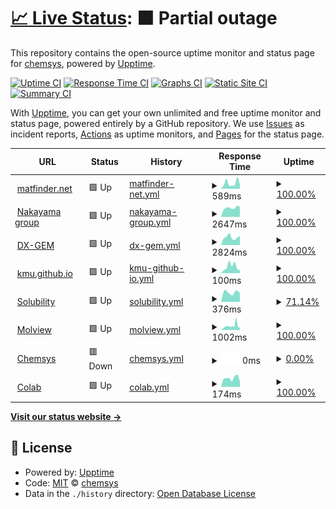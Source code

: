 # [📈 Live Status](https://demo.upptime.js.org): <!--live status--> **🟧 Partial outage**

This repository contains the open-source uptime monitor and status page for [chemsys](https://demo.upptime.js.org), powered by [Upptime](https://github.com/upptime/upptime).

[![Uptime CI](https://github.com/chemsys/upptime/workflows/Uptime%20CI/badge.svg)](https://github.com/chemsys/upptime/actions?query=workflow%3A%22Uptime+CI%22)
[![Response Time CI](https://github.com/chemsys/upptime/workflows/Response%20Time%20CI/badge.svg)](https://github.com/chemsys/upptime/actions?query=workflow%3A%22Response+Time+CI%22)
[![Graphs CI](https://github.com/chemsys/upptime/workflows/Graphs%20CI/badge.svg)](https://github.com/chemsys/upptime/actions?query=workflow%3A%22Graphs+CI%22)
[![Static Site CI](https://github.com/chemsys/upptime/workflows/Static%20Site%20CI/badge.svg)](https://github.com/chemsys/upptime/actions?query=workflow%3A%22Static+Site+CI%22)
[![Summary CI](https://github.com/chemsys/upptime/workflows/Summary%20CI/badge.svg)](https://github.com/chemsys/upptime/actions?query=workflow%3A%22Summary+CI%22)

With [Upptime](https://upptime.js.org), you can get your own unlimited and free uptime monitor and status page, powered entirely by a GitHub repository. We use [Issues](https://github.com/chemsys/upptime/issues) as incident reports, [Actions](https://github.com/chemsys/upptime/actions) as uptime monitors, and [Pages](https://demo.upptime.js.org) for the status page.

<!--start: status pages-->
<!-- This summary is generated by Upptime (https://github.com/upptime/upptime) -->
<!-- Do not edit this manually, your changes will be overwritten -->
<!-- prettier-ignore -->
| URL | Status | History | Response Time | Uptime |
| --- | ------ | ------- | ------------- | ------ |
| <img alt="" src="https://icons.duckduckgo.com/ip3/matfinder.net.ico" height="13"> [matfinder.net](https://matfinder.net/) | 🟩 Up | [matfinder-net.yml](https://github.com/chemsys/upptime/commits/HEAD/history/matfinder-net.yml) | <details><summary><img alt="Response time graph" src="./graphs/matfinder-net/response-time-week.png" height="20"> 589ms</summary><br><a href="https://demo.upptime.js.org/history/matfinder-net"><img alt="Response time 470" src="https://img.shields.io/endpoint?url=https%3A%2F%2Fraw.githubusercontent.com%2Fchemsys%2Fupptime%2FHEAD%2Fapi%2Fmatfinder-net%2Fresponse-time.json"></a><br><a href="https://demo.upptime.js.org/history/matfinder-net"><img alt="24-hour response time 395" src="https://img.shields.io/endpoint?url=https%3A%2F%2Fraw.githubusercontent.com%2Fchemsys%2Fupptime%2FHEAD%2Fapi%2Fmatfinder-net%2Fresponse-time-day.json"></a><br><a href="https://demo.upptime.js.org/history/matfinder-net"><img alt="7-day response time 589" src="https://img.shields.io/endpoint?url=https%3A%2F%2Fraw.githubusercontent.com%2Fchemsys%2Fupptime%2FHEAD%2Fapi%2Fmatfinder-net%2Fresponse-time-week.json"></a><br><a href="https://demo.upptime.js.org/history/matfinder-net"><img alt="30-day response time 491" src="https://img.shields.io/endpoint?url=https%3A%2F%2Fraw.githubusercontent.com%2Fchemsys%2Fupptime%2FHEAD%2Fapi%2Fmatfinder-net%2Fresponse-time-month.json"></a><br><a href="https://demo.upptime.js.org/history/matfinder-net"><img alt="1-year response time 445" src="https://img.shields.io/endpoint?url=https%3A%2F%2Fraw.githubusercontent.com%2Fchemsys%2Fupptime%2FHEAD%2Fapi%2Fmatfinder-net%2Fresponse-time-year.json"></a></details> | <details><summary><a href="https://demo.upptime.js.org/history/matfinder-net">100.00%</a></summary><a href="https://demo.upptime.js.org/history/matfinder-net"><img alt="All-time uptime 99.99%" src="https://img.shields.io/endpoint?url=https%3A%2F%2Fraw.githubusercontent.com%2Fchemsys%2Fupptime%2FHEAD%2Fapi%2Fmatfinder-net%2Fuptime.json"></a><br><a href="https://demo.upptime.js.org/history/matfinder-net"><img alt="24-hour uptime 100.00%" src="https://img.shields.io/endpoint?url=https%3A%2F%2Fraw.githubusercontent.com%2Fchemsys%2Fupptime%2FHEAD%2Fapi%2Fmatfinder-net%2Fuptime-day.json"></a><br><a href="https://demo.upptime.js.org/history/matfinder-net"><img alt="7-day uptime 100.00%" src="https://img.shields.io/endpoint?url=https%3A%2F%2Fraw.githubusercontent.com%2Fchemsys%2Fupptime%2FHEAD%2Fapi%2Fmatfinder-net%2Fuptime-week.json"></a><br><a href="https://demo.upptime.js.org/history/matfinder-net"><img alt="30-day uptime 100.00%" src="https://img.shields.io/endpoint?url=https%3A%2F%2Fraw.githubusercontent.com%2Fchemsys%2Fupptime%2FHEAD%2Fapi%2Fmatfinder-net%2Fuptime-month.json"></a><br><a href="https://demo.upptime.js.org/history/matfinder-net"><img alt="1-year uptime 100.00%" src="https://img.shields.io/endpoint?url=https%3A%2F%2Fraw.githubusercontent.com%2Fchemsys%2Fupptime%2FHEAD%2Fapi%2Fmatfinder-net%2Fuptime-year.json"></a></details>
| <img alt="" src="https://icons.duckduckgo.com/ip3/www.qsim.t.u-tokyo.ac.jp.ico" height="13"> [Nakayama group](http://www.qsim.t.u-tokyo.ac.jp) | 🟩 Up | [nakayama-group.yml](https://github.com/chemsys/upptime/commits/HEAD/history/nakayama-group.yml) | <details><summary><img alt="Response time graph" src="./graphs/nakayama-group/response-time-week.png" height="20"> 2647ms</summary><br><a href="https://demo.upptime.js.org/history/nakayama-group"><img alt="Response time 2816" src="https://img.shields.io/endpoint?url=https%3A%2F%2Fraw.githubusercontent.com%2Fchemsys%2Fupptime%2FHEAD%2Fapi%2Fnakayama-group%2Fresponse-time.json"></a><br><a href="https://demo.upptime.js.org/history/nakayama-group"><img alt="24-hour response time 3051" src="https://img.shields.io/endpoint?url=https%3A%2F%2Fraw.githubusercontent.com%2Fchemsys%2Fupptime%2FHEAD%2Fapi%2Fnakayama-group%2Fresponse-time-day.json"></a><br><a href="https://demo.upptime.js.org/history/nakayama-group"><img alt="7-day response time 2647" src="https://img.shields.io/endpoint?url=https%3A%2F%2Fraw.githubusercontent.com%2Fchemsys%2Fupptime%2FHEAD%2Fapi%2Fnakayama-group%2Fresponse-time-week.json"></a><br><a href="https://demo.upptime.js.org/history/nakayama-group"><img alt="30-day response time 2880" src="https://img.shields.io/endpoint?url=https%3A%2F%2Fraw.githubusercontent.com%2Fchemsys%2Fupptime%2FHEAD%2Fapi%2Fnakayama-group%2Fresponse-time-month.json"></a><br><a href="https://demo.upptime.js.org/history/nakayama-group"><img alt="1-year response time 2857" src="https://img.shields.io/endpoint?url=https%3A%2F%2Fraw.githubusercontent.com%2Fchemsys%2Fupptime%2FHEAD%2Fapi%2Fnakayama-group%2Fresponse-time-year.json"></a></details> | <details><summary><a href="https://demo.upptime.js.org/history/nakayama-group">100.00%</a></summary><a href="https://demo.upptime.js.org/history/nakayama-group"><img alt="All-time uptime 99.99%" src="https://img.shields.io/endpoint?url=https%3A%2F%2Fraw.githubusercontent.com%2Fchemsys%2Fupptime%2FHEAD%2Fapi%2Fnakayama-group%2Fuptime.json"></a><br><a href="https://demo.upptime.js.org/history/nakayama-group"><img alt="24-hour uptime 100.00%" src="https://img.shields.io/endpoint?url=https%3A%2F%2Fraw.githubusercontent.com%2Fchemsys%2Fupptime%2FHEAD%2Fapi%2Fnakayama-group%2Fuptime-day.json"></a><br><a href="https://demo.upptime.js.org/history/nakayama-group"><img alt="7-day uptime 100.00%" src="https://img.shields.io/endpoint?url=https%3A%2F%2Fraw.githubusercontent.com%2Fchemsys%2Fupptime%2FHEAD%2Fapi%2Fnakayama-group%2Fuptime-week.json"></a><br><a href="https://demo.upptime.js.org/history/nakayama-group"><img alt="30-day uptime 100.00%" src="https://img.shields.io/endpoint?url=https%3A%2F%2Fraw.githubusercontent.com%2Fchemsys%2Fupptime%2FHEAD%2Fapi%2Fnakayama-group%2Fuptime-month.json"></a><br><a href="https://demo.upptime.js.org/history/nakayama-group"><img alt="1-year uptime 99.99%" src="https://img.shields.io/endpoint?url=https%3A%2F%2Fraw.githubusercontent.com%2Fchemsys%2Fupptime%2FHEAD%2Fapi%2Fnakayama-group%2Fuptime-year.json"></a></details>
| <img alt="" src="https://icons.duckduckgo.com/ip3/www.dx-gem.t.u-tokyo.ac.jp.ico" height="13"> [DX-GEM](http://www.dx-gem.t.u-tokyo.ac.jp) | 🟩 Up | [dx-gem.yml](https://github.com/chemsys/upptime/commits/HEAD/history/dx-gem.yml) | <details><summary><img alt="Response time graph" src="./graphs/dx-gem/response-time-week.png" height="20"> 2824ms</summary><br><a href="https://demo.upptime.js.org/history/dx-gem"><img alt="Response time 2657" src="https://img.shields.io/endpoint?url=https%3A%2F%2Fraw.githubusercontent.com%2Fchemsys%2Fupptime%2FHEAD%2Fapi%2Fdx-gem%2Fresponse-time.json"></a><br><a href="https://demo.upptime.js.org/history/dx-gem"><img alt="24-hour response time 2923" src="https://img.shields.io/endpoint?url=https%3A%2F%2Fraw.githubusercontent.com%2Fchemsys%2Fupptime%2FHEAD%2Fapi%2Fdx-gem%2Fresponse-time-day.json"></a><br><a href="https://demo.upptime.js.org/history/dx-gem"><img alt="7-day response time 2824" src="https://img.shields.io/endpoint?url=https%3A%2F%2Fraw.githubusercontent.com%2Fchemsys%2Fupptime%2FHEAD%2Fapi%2Fdx-gem%2Fresponse-time-week.json"></a><br><a href="https://demo.upptime.js.org/history/dx-gem"><img alt="30-day response time 3126" src="https://img.shields.io/endpoint?url=https%3A%2F%2Fraw.githubusercontent.com%2Fchemsys%2Fupptime%2FHEAD%2Fapi%2Fdx-gem%2Fresponse-time-month.json"></a><br><a href="https://demo.upptime.js.org/history/dx-gem"><img alt="1-year response time 2910" src="https://img.shields.io/endpoint?url=https%3A%2F%2Fraw.githubusercontent.com%2Fchemsys%2Fupptime%2FHEAD%2Fapi%2Fdx-gem%2Fresponse-time-year.json"></a></details> | <details><summary><a href="https://demo.upptime.js.org/history/dx-gem">100.00%</a></summary><a href="https://demo.upptime.js.org/history/dx-gem"><img alt="All-time uptime 99.99%" src="https://img.shields.io/endpoint?url=https%3A%2F%2Fraw.githubusercontent.com%2Fchemsys%2Fupptime%2FHEAD%2Fapi%2Fdx-gem%2Fuptime.json"></a><br><a href="https://demo.upptime.js.org/history/dx-gem"><img alt="24-hour uptime 100.00%" src="https://img.shields.io/endpoint?url=https%3A%2F%2Fraw.githubusercontent.com%2Fchemsys%2Fupptime%2FHEAD%2Fapi%2Fdx-gem%2Fuptime-day.json"></a><br><a href="https://demo.upptime.js.org/history/dx-gem"><img alt="7-day uptime 100.00%" src="https://img.shields.io/endpoint?url=https%3A%2F%2Fraw.githubusercontent.com%2Fchemsys%2Fupptime%2FHEAD%2Fapi%2Fdx-gem%2Fuptime-week.json"></a><br><a href="https://demo.upptime.js.org/history/dx-gem"><img alt="30-day uptime 100.00%" src="https://img.shields.io/endpoint?url=https%3A%2F%2Fraw.githubusercontent.com%2Fchemsys%2Fupptime%2FHEAD%2Fapi%2Fdx-gem%2Fuptime-month.json"></a><br><a href="https://demo.upptime.js.org/history/dx-gem"><img alt="1-year uptime 100.00%" src="https://img.shields.io/endpoint?url=https%3A%2F%2Fraw.githubusercontent.com%2Fchemsys%2Fupptime%2FHEAD%2Fapi%2Fdx-gem%2Fuptime-year.json"></a></details>
| <img alt="" src="https://icons.duckduckgo.com/ip3/kmu.github.io.ico" height="13"> [kmu.github.io](https://kmu.github.io) | 🟩 Up | [kmu-github-io.yml](https://github.com/chemsys/upptime/commits/HEAD/history/kmu-github-io.yml) | <details><summary><img alt="Response time graph" src="./graphs/kmu-github-io/response-time-week.png" height="20"> 100ms</summary><br><a href="https://demo.upptime.js.org/history/kmu-github-io"><img alt="Response time 123" src="https://img.shields.io/endpoint?url=https%3A%2F%2Fraw.githubusercontent.com%2Fchemsys%2Fupptime%2FHEAD%2Fapi%2Fkmu-github-io%2Fresponse-time.json"></a><br><a href="https://demo.upptime.js.org/history/kmu-github-io"><img alt="24-hour response time 47" src="https://img.shields.io/endpoint?url=https%3A%2F%2Fraw.githubusercontent.com%2Fchemsys%2Fupptime%2FHEAD%2Fapi%2Fkmu-github-io%2Fresponse-time-day.json"></a><br><a href="https://demo.upptime.js.org/history/kmu-github-io"><img alt="7-day response time 100" src="https://img.shields.io/endpoint?url=https%3A%2F%2Fraw.githubusercontent.com%2Fchemsys%2Fupptime%2FHEAD%2Fapi%2Fkmu-github-io%2Fresponse-time-week.json"></a><br><a href="https://demo.upptime.js.org/history/kmu-github-io"><img alt="30-day response time 125" src="https://img.shields.io/endpoint?url=https%3A%2F%2Fraw.githubusercontent.com%2Fchemsys%2Fupptime%2FHEAD%2Fapi%2Fkmu-github-io%2Fresponse-time-month.json"></a><br><a href="https://demo.upptime.js.org/history/kmu-github-io"><img alt="1-year response time 123" src="https://img.shields.io/endpoint?url=https%3A%2F%2Fraw.githubusercontent.com%2Fchemsys%2Fupptime%2FHEAD%2Fapi%2Fkmu-github-io%2Fresponse-time-year.json"></a></details> | <details><summary><a href="https://demo.upptime.js.org/history/kmu-github-io">100.00%</a></summary><a href="https://demo.upptime.js.org/history/kmu-github-io"><img alt="All-time uptime 97.17%" src="https://img.shields.io/endpoint?url=https%3A%2F%2Fraw.githubusercontent.com%2Fchemsys%2Fupptime%2FHEAD%2Fapi%2Fkmu-github-io%2Fuptime.json"></a><br><a href="https://demo.upptime.js.org/history/kmu-github-io"><img alt="24-hour uptime 100.00%" src="https://img.shields.io/endpoint?url=https%3A%2F%2Fraw.githubusercontent.com%2Fchemsys%2Fupptime%2FHEAD%2Fapi%2Fkmu-github-io%2Fuptime-day.json"></a><br><a href="https://demo.upptime.js.org/history/kmu-github-io"><img alt="7-day uptime 100.00%" src="https://img.shields.io/endpoint?url=https%3A%2F%2Fraw.githubusercontent.com%2Fchemsys%2Fupptime%2FHEAD%2Fapi%2Fkmu-github-io%2Fuptime-week.json"></a><br><a href="https://demo.upptime.js.org/history/kmu-github-io"><img alt="30-day uptime 100.00%" src="https://img.shields.io/endpoint?url=https%3A%2F%2Fraw.githubusercontent.com%2Fchemsys%2Fupptime%2FHEAD%2Fapi%2Fkmu-github-io%2Fuptime-month.json"></a><br><a href="https://demo.upptime.js.org/history/kmu-github-io"><img alt="1-year uptime 97.17%" src="https://img.shields.io/endpoint?url=https%3A%2F%2Fraw.githubusercontent.com%2Fchemsys%2Fupptime%2FHEAD%2Fapi%2Fkmu-github-io%2Fuptime-year.json"></a></details>
| <img alt="" src="https://icons.duckduckgo.com/ip3/modem.ucsd.edu.ico" height="13"> [Solubility](http://modem.ucsd.edu/adme/databases/databases_logS.htm) | 🟩 Up | [solubility.yml](https://github.com/chemsys/upptime/commits/HEAD/history/solubility.yml) | <details><summary><img alt="Response time graph" src="./graphs/solubility/response-time-week.png" height="20"> 376ms</summary><br><a href="https://demo.upptime.js.org/history/solubility"><img alt="Response time 298" src="https://img.shields.io/endpoint?url=https%3A%2F%2Fraw.githubusercontent.com%2Fchemsys%2Fupptime%2FHEAD%2Fapi%2Fsolubility%2Fresponse-time.json"></a><br><a href="https://demo.upptime.js.org/history/solubility"><img alt="24-hour response time 557" src="https://img.shields.io/endpoint?url=https%3A%2F%2Fraw.githubusercontent.com%2Fchemsys%2Fupptime%2FHEAD%2Fapi%2Fsolubility%2Fresponse-time-day.json"></a><br><a href="https://demo.upptime.js.org/history/solubility"><img alt="7-day response time 376" src="https://img.shields.io/endpoint?url=https%3A%2F%2Fraw.githubusercontent.com%2Fchemsys%2Fupptime%2FHEAD%2Fapi%2Fsolubility%2Fresponse-time-week.json"></a><br><a href="https://demo.upptime.js.org/history/solubility"><img alt="30-day response time 455" src="https://img.shields.io/endpoint?url=https%3A%2F%2Fraw.githubusercontent.com%2Fchemsys%2Fupptime%2FHEAD%2Fapi%2Fsolubility%2Fresponse-time-month.json"></a><br><a href="https://demo.upptime.js.org/history/solubility"><img alt="1-year response time 298" src="https://img.shields.io/endpoint?url=https%3A%2F%2Fraw.githubusercontent.com%2Fchemsys%2Fupptime%2FHEAD%2Fapi%2Fsolubility%2Fresponse-time-year.json"></a></details> | <details><summary><a href="https://demo.upptime.js.org/history/solubility">71.14%</a></summary><a href="https://demo.upptime.js.org/history/solubility"><img alt="All-time uptime 95.95%" src="https://img.shields.io/endpoint?url=https%3A%2F%2Fraw.githubusercontent.com%2Fchemsys%2Fupptime%2FHEAD%2Fapi%2Fsolubility%2Fuptime.json"></a><br><a href="https://demo.upptime.js.org/history/solubility"><img alt="24-hour uptime 100.00%" src="https://img.shields.io/endpoint?url=https%3A%2F%2Fraw.githubusercontent.com%2Fchemsys%2Fupptime%2FHEAD%2Fapi%2Fsolubility%2Fuptime-day.json"></a><br><a href="https://demo.upptime.js.org/history/solubility"><img alt="7-day uptime 71.14%" src="https://img.shields.io/endpoint?url=https%3A%2F%2Fraw.githubusercontent.com%2Fchemsys%2Fupptime%2FHEAD%2Fapi%2Fsolubility%2Fuptime-week.json"></a><br><a href="https://demo.upptime.js.org/history/solubility"><img alt="30-day uptime 89.40%" src="https://img.shields.io/endpoint?url=https%3A%2F%2Fraw.githubusercontent.com%2Fchemsys%2Fupptime%2FHEAD%2Fapi%2Fsolubility%2Fuptime-month.json"></a><br><a href="https://demo.upptime.js.org/history/solubility"><img alt="1-year uptime 95.95%" src="https://img.shields.io/endpoint?url=https%3A%2F%2Fraw.githubusercontent.com%2Fchemsys%2Fupptime%2FHEAD%2Fapi%2Fsolubility%2Fuptime-year.json"></a></details>
| <img alt="" src="https://icons.duckduckgo.com/ip3/molview.org.ico" height="13"> [Molview](https://molview.org/) | 🟩 Up | [molview.yml](https://github.com/chemsys/upptime/commits/HEAD/history/molview.yml) | <details><summary><img alt="Response time graph" src="./graphs/molview/response-time-week.png" height="20"> 1002ms</summary><br><a href="https://demo.upptime.js.org/history/molview"><img alt="Response time 944" src="https://img.shields.io/endpoint?url=https%3A%2F%2Fraw.githubusercontent.com%2Fchemsys%2Fupptime%2FHEAD%2Fapi%2Fmolview%2Fresponse-time.json"></a><br><a href="https://demo.upptime.js.org/history/molview"><img alt="24-hour response time 734" src="https://img.shields.io/endpoint?url=https%3A%2F%2Fraw.githubusercontent.com%2Fchemsys%2Fupptime%2FHEAD%2Fapi%2Fmolview%2Fresponse-time-day.json"></a><br><a href="https://demo.upptime.js.org/history/molview"><img alt="7-day response time 1002" src="https://img.shields.io/endpoint?url=https%3A%2F%2Fraw.githubusercontent.com%2Fchemsys%2Fupptime%2FHEAD%2Fapi%2Fmolview%2Fresponse-time-week.json"></a><br><a href="https://demo.upptime.js.org/history/molview"><img alt="30-day response time 896" src="https://img.shields.io/endpoint?url=https%3A%2F%2Fraw.githubusercontent.com%2Fchemsys%2Fupptime%2FHEAD%2Fapi%2Fmolview%2Fresponse-time-month.json"></a><br><a href="https://demo.upptime.js.org/history/molview"><img alt="1-year response time 944" src="https://img.shields.io/endpoint?url=https%3A%2F%2Fraw.githubusercontent.com%2Fchemsys%2Fupptime%2FHEAD%2Fapi%2Fmolview%2Fresponse-time-year.json"></a></details> | <details><summary><a href="https://demo.upptime.js.org/history/molview">100.00%</a></summary><a href="https://demo.upptime.js.org/history/molview"><img alt="All-time uptime 100.00%" src="https://img.shields.io/endpoint?url=https%3A%2F%2Fraw.githubusercontent.com%2Fchemsys%2Fupptime%2FHEAD%2Fapi%2Fmolview%2Fuptime.json"></a><br><a href="https://demo.upptime.js.org/history/molview"><img alt="24-hour uptime 100.00%" src="https://img.shields.io/endpoint?url=https%3A%2F%2Fraw.githubusercontent.com%2Fchemsys%2Fupptime%2FHEAD%2Fapi%2Fmolview%2Fuptime-day.json"></a><br><a href="https://demo.upptime.js.org/history/molview"><img alt="7-day uptime 100.00%" src="https://img.shields.io/endpoint?url=https%3A%2F%2Fraw.githubusercontent.com%2Fchemsys%2Fupptime%2FHEAD%2Fapi%2Fmolview%2Fuptime-week.json"></a><br><a href="https://demo.upptime.js.org/history/molview"><img alt="30-day uptime 100.00%" src="https://img.shields.io/endpoint?url=https%3A%2F%2Fraw.githubusercontent.com%2Fchemsys%2Fupptime%2FHEAD%2Fapi%2Fmolview%2Fuptime-month.json"></a><br><a href="https://demo.upptime.js.org/history/molview"><img alt="1-year uptime 100.00%" src="https://img.shields.io/endpoint?url=https%3A%2F%2Fraw.githubusercontent.com%2Fchemsys%2Fupptime%2FHEAD%2Fapi%2Fmolview%2Fuptime-year.json"></a></details>
| <img alt="" src="https://icons.duckduckgo.com/ip3/www.chemsys.t.u-tokyo.ac.jp.ico" height="13"> [Chemsys](https://www.chemsys.t.u-tokyo.ac.jp/) | 🟥 Down | [chemsys.yml](https://github.com/chemsys/upptime/commits/HEAD/history/chemsys.yml) | <details><summary><img alt="Response time graph" src="./graphs/chemsys/response-time-week.png" height="20"> 0ms</summary><br><a href="https://demo.upptime.js.org/history/chemsys"><img alt="Response time 0" src="https://img.shields.io/endpoint?url=https%3A%2F%2Fraw.githubusercontent.com%2Fchemsys%2Fupptime%2FHEAD%2Fapi%2Fchemsys%2Fresponse-time.json"></a><br><a href="https://demo.upptime.js.org/history/chemsys"><img alt="24-hour response time 0" src="https://img.shields.io/endpoint?url=https%3A%2F%2Fraw.githubusercontent.com%2Fchemsys%2Fupptime%2FHEAD%2Fapi%2Fchemsys%2Fresponse-time-day.json"></a><br><a href="https://demo.upptime.js.org/history/chemsys"><img alt="7-day response time 0" src="https://img.shields.io/endpoint?url=https%3A%2F%2Fraw.githubusercontent.com%2Fchemsys%2Fupptime%2FHEAD%2Fapi%2Fchemsys%2Fresponse-time-week.json"></a><br><a href="https://demo.upptime.js.org/history/chemsys"><img alt="30-day response time 0" src="https://img.shields.io/endpoint?url=https%3A%2F%2Fraw.githubusercontent.com%2Fchemsys%2Fupptime%2FHEAD%2Fapi%2Fchemsys%2Fresponse-time-month.json"></a><br><a href="https://demo.upptime.js.org/history/chemsys"><img alt="1-year response time 0" src="https://img.shields.io/endpoint?url=https%3A%2F%2Fraw.githubusercontent.com%2Fchemsys%2Fupptime%2FHEAD%2Fapi%2Fchemsys%2Fresponse-time-year.json"></a></details> | <details><summary><a href="https://demo.upptime.js.org/history/chemsys">0.00%</a></summary><a href="https://demo.upptime.js.org/history/chemsys"><img alt="All-time uptime 0.00%" src="https://img.shields.io/endpoint?url=https%3A%2F%2Fraw.githubusercontent.com%2Fchemsys%2Fupptime%2FHEAD%2Fapi%2Fchemsys%2Fuptime.json"></a><br><a href="https://demo.upptime.js.org/history/chemsys"><img alt="24-hour uptime 0.00%" src="https://img.shields.io/endpoint?url=https%3A%2F%2Fraw.githubusercontent.com%2Fchemsys%2Fupptime%2FHEAD%2Fapi%2Fchemsys%2Fuptime-day.json"></a><br><a href="https://demo.upptime.js.org/history/chemsys"><img alt="7-day uptime 0.00%" src="https://img.shields.io/endpoint?url=https%3A%2F%2Fraw.githubusercontent.com%2Fchemsys%2Fupptime%2FHEAD%2Fapi%2Fchemsys%2Fuptime-week.json"></a><br><a href="https://demo.upptime.js.org/history/chemsys"><img alt="30-day uptime 1.38%" src="https://img.shields.io/endpoint?url=https%3A%2F%2Fraw.githubusercontent.com%2Fchemsys%2Fupptime%2FHEAD%2Fapi%2Fchemsys%2Fuptime-month.json"></a><br><a href="https://demo.upptime.js.org/history/chemsys"><img alt="1-year uptime 0.00%" src="https://img.shields.io/endpoint?url=https%3A%2F%2Fraw.githubusercontent.com%2Fchemsys%2Fupptime%2FHEAD%2Fapi%2Fchemsys%2Fuptime-year.json"></a></details>
| <img alt="" src="https://icons.duckduckgo.com/ip3/colab.research.google.com.ico" height="13"> [Colab](https://colab.research.google.com) | 🟩 Up | [colab.yml](https://github.com/chemsys/upptime/commits/HEAD/history/colab.yml) | <details><summary><img alt="Response time graph" src="./graphs/colab/response-time-week.png" height="20"> 174ms</summary><br><a href="https://demo.upptime.js.org/history/colab"><img alt="Response time 214" src="https://img.shields.io/endpoint?url=https%3A%2F%2Fraw.githubusercontent.com%2Fchemsys%2Fupptime%2FHEAD%2Fapi%2Fcolab%2Fresponse-time.json"></a><br><a href="https://demo.upptime.js.org/history/colab"><img alt="24-hour response time 213" src="https://img.shields.io/endpoint?url=https%3A%2F%2Fraw.githubusercontent.com%2Fchemsys%2Fupptime%2FHEAD%2Fapi%2Fcolab%2Fresponse-time-day.json"></a><br><a href="https://demo.upptime.js.org/history/colab"><img alt="7-day response time 174" src="https://img.shields.io/endpoint?url=https%3A%2F%2Fraw.githubusercontent.com%2Fchemsys%2Fupptime%2FHEAD%2Fapi%2Fcolab%2Fresponse-time-week.json"></a><br><a href="https://demo.upptime.js.org/history/colab"><img alt="30-day response time 227" src="https://img.shields.io/endpoint?url=https%3A%2F%2Fraw.githubusercontent.com%2Fchemsys%2Fupptime%2FHEAD%2Fapi%2Fcolab%2Fresponse-time-month.json"></a><br><a href="https://demo.upptime.js.org/history/colab"><img alt="1-year response time 214" src="https://img.shields.io/endpoint?url=https%3A%2F%2Fraw.githubusercontent.com%2Fchemsys%2Fupptime%2FHEAD%2Fapi%2Fcolab%2Fresponse-time-year.json"></a></details> | <details><summary><a href="https://demo.upptime.js.org/history/colab">100.00%</a></summary><a href="https://demo.upptime.js.org/history/colab"><img alt="All-time uptime 100.00%" src="https://img.shields.io/endpoint?url=https%3A%2F%2Fraw.githubusercontent.com%2Fchemsys%2Fupptime%2FHEAD%2Fapi%2Fcolab%2Fuptime.json"></a><br><a href="https://demo.upptime.js.org/history/colab"><img alt="24-hour uptime 100.00%" src="https://img.shields.io/endpoint?url=https%3A%2F%2Fraw.githubusercontent.com%2Fchemsys%2Fupptime%2FHEAD%2Fapi%2Fcolab%2Fuptime-day.json"></a><br><a href="https://demo.upptime.js.org/history/colab"><img alt="7-day uptime 100.00%" src="https://img.shields.io/endpoint?url=https%3A%2F%2Fraw.githubusercontent.com%2Fchemsys%2Fupptime%2FHEAD%2Fapi%2Fcolab%2Fuptime-week.json"></a><br><a href="https://demo.upptime.js.org/history/colab"><img alt="30-day uptime 100.00%" src="https://img.shields.io/endpoint?url=https%3A%2F%2Fraw.githubusercontent.com%2Fchemsys%2Fupptime%2FHEAD%2Fapi%2Fcolab%2Fuptime-month.json"></a><br><a href="https://demo.upptime.js.org/history/colab"><img alt="1-year uptime 100.00%" src="https://img.shields.io/endpoint?url=https%3A%2F%2Fraw.githubusercontent.com%2Fchemsys%2Fupptime%2FHEAD%2Fapi%2Fcolab%2Fuptime-year.json"></a></details>

<!--end: status pages-->

[**Visit our status website →**](https://demo.upptime.js.org)

## 📄 License

- Powered by: [Upptime](https://github.com/upptime/upptime)
- Code: [MIT](./LICENSE) © [chemsys](https://demo.upptime.js.org)
- Data in the `./history` directory: [Open Database License](https://opendatacommons.org/licenses/odbl/1-0/)

